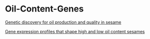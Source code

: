 # Oil-Content-Genes

[Genetic discovery for oil production and quality in sesame](https://www.nature.com/articles/ncomms9609.pdf) 


[Gene expression profiles that shape high and low oil content sesames](https://bmcgenomdata.biomedcentral.com/track/pdf/10.1186/s12863-019-0747-7.pdf) 
